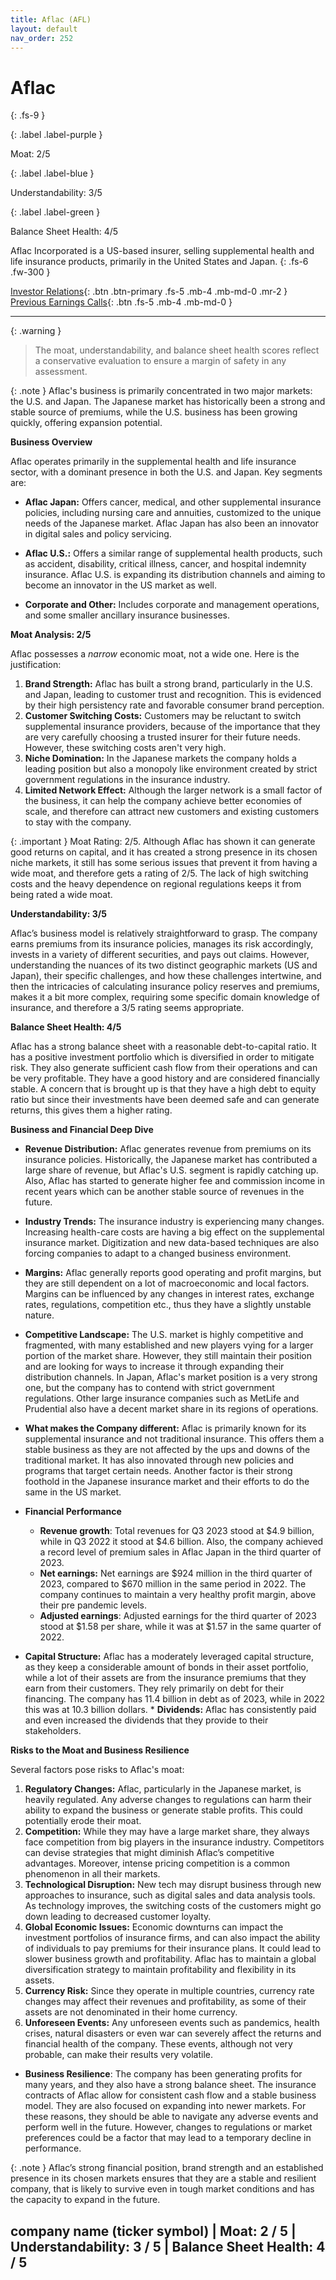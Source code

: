 ```yaml
---
title: Aflac (AFL)
layout: default
nav_order: 252
---
```


# Aflac
{: .fs-9 }

{: .label .label-purple }

Moat: 2/5

{: .label .label-blue }

Understandability: 3/5

{: .label .label-green }

Balance Sheet Health: 4/5

Aflac Incorporated is a US-based insurer, selling supplemental health and life insurance products, primarily in the United States and Japan.
{: .fs-6 .fw-300 }

[Investor Relations](https://www.google.com/search?q=AFL+investor+relations){: .btn .btn-primary .fs-5 .mb-4 .mb-md-0 .mr-2 }
[Previous Earnings Calls](https://discountingcashflows.com/company/AFL/transcripts/){: .btn .fs-5 .mb-4 .mb-md-0 }

---

{: .warning }
>The moat, understandability, and balance sheet health scores reflect a conservative evaluation to ensure a margin of safety in any assessment.



{: .note }
Aflac's business is primarily concentrated in two major markets: the U.S. and Japan. The Japanese market has historically been a strong and stable source of premiums, while the U.S. business has been growing quickly, offering expansion potential.

**Business Overview**

Aflac operates primarily in the supplemental health and life insurance sector, with a dominant presence in both the U.S. and Japan. Key segments are:

*   **Aflac Japan:** Offers cancer, medical, and other supplemental insurance policies, including nursing care and annuities, customized to the unique needs of the Japanese market. Aflac Japan has also been an innovator in digital sales and policy servicing.

*   **Aflac U.S.:** Offers a similar range of supplemental health products, such as accident, disability, critical illness, cancer, and hospital indemnity insurance. Aflac U.S. is expanding its distribution channels and aiming to become an innovator in the US market as well.

*   **Corporate and Other:** Includes corporate and management operations, and some smaller ancillary insurance businesses.

**Moat Analysis: 2/5**

Aflac possesses a *narrow* economic moat, not a wide one. Here is the justification:
1.  **Brand Strength:** Aflac has built a strong brand, particularly in the U.S. and Japan, leading to customer trust and recognition. This is evidenced by their high persistency rate and favorable consumer brand perception.
2.  **Customer Switching Costs:** Customers may be reluctant to switch supplemental insurance providers, because of the importance that they are very carefully choosing a trusted insurer for their future needs. However, these switching costs aren't very high.
3. **Niche Domination:** In the Japanese markets the company holds a leading position but also a monopoly like environment created by strict government regulations in the insurance industry.
4.  **Limited Network Effect:** Although the larger network is a small factor of the business, it can help the company achieve better economies of scale, and therefore can attract new customers and existing customers to stay with the company.

{: .important }
Moat Rating: 2/5. Although Aflac has shown it can generate good returns on capital, and it has created a strong presence in its chosen niche markets, it still has some serious issues that prevent it from having a wide moat, and therefore gets a rating of 2/5. The lack of high switching costs and the heavy dependence on regional regulations keeps it from being rated a wide moat.

**Understandability: 3/5**

Aflac’s business model is relatively straightforward to grasp. The company earns premiums from its insurance policies, manages its risk accordingly, invests in a variety of different securities, and pays out claims. However, understanding the nuances of its two distinct geographic markets (US and Japan), their specific challenges, and how these challenges intertwine, and then the intricacies of calculating insurance policy reserves and premiums, makes it a bit more complex, requiring some specific domain knowledge of insurance, and therefore a 3/5 rating seems appropriate.

**Balance Sheet Health: 4/5**

Aflac has a strong balance sheet with a reasonable debt-to-capital ratio. It has a positive investment portfolio which is diversified in order to mitigate risk. They also generate sufficient cash flow from their operations and can be very profitable. They have a good history and are considered financially stable. A concern that is brought up is that they have a high debt to equity ratio but since their investments have been deemed safe and can generate returns, this gives them a higher rating.

**Business and Financial Deep Dive**

*   **Revenue Distribution:** Aflac generates revenue from premiums on its insurance policies. Historically, the Japanese market has contributed a large share of revenue, but Aflac's U.S. segment is rapidly catching up. Also, Aflac has started to generate higher fee and commission income in recent years which can be another stable source of revenues in the future.
*   **Industry Trends:** The insurance industry is experiencing many changes. Increasing health-care costs are having a big effect on the supplemental insurance market. Digitization and new data-based techniques are also forcing companies to adapt to a changed business environment.
*   **Margins:** Aflac generally reports good operating and profit margins, but they are still dependent on a lot of macroeconomic and local factors. Margins can be influenced by any changes in interest rates, exchange rates, regulations, competition etc., thus they have a slightly unstable nature.
*   **Competitive Landscape:** The U.S. market is highly competitive and fragmented, with many established and new players vying for a larger portion of the market share. However, they still maintain their position and are looking for ways to increase it through expanding their distribution channels. In Japan, Aflac's market position is a very strong one, but the company has to contend with strict government regulations. Other large insurance companies such as MetLife and Prudential also have a decent market share in its regions of operations.
*   **What makes the Company different:** Aflac is primarily known for its supplemental insurance and not traditional insurance. This offers them a stable business as they are not affected by the ups and downs of the traditional market. It has also innovated through new policies and programs that target certain needs. Another factor is their strong foothold in the Japanese insurance market and their efforts to do the same in the US market.
*   **Financial Performance**

    *   **Revenue growth**: Total revenues for Q3 2023 stood at $4.9 billion, while in Q3 2022 it stood at $4.6 billion. Also, the company achieved a record level of premium sales in Aflac Japan in the third quarter of 2023.
    *   **Net earnings:** Net earnings are $924 million in the third quarter of 2023, compared to $670 million in the same period in 2022. The company continues to maintain a very healthy profit margin, above their pre pandemic levels.
    *   **Adjusted earnings**: Adjusted earnings for the third quarter of 2023 stood at $1.58 per share, while it was at $1.57 in the same quarter of 2022.
   *   **Capital Structure:** Aflac has a moderately leveraged capital structure, as they keep a considerable amount of bonds in their asset portfolio, while a lot of their assets are from the insurance premiums that they earn from their customers. They rely primarily on debt for their financing. The company has 11.4 billion in debt as of 2023, while in 2022 this was at 10.3 billion dollars.
    *   **Dividends:** Aflac has consistently paid and even increased the dividends that they provide to their stakeholders.

**Risks to the Moat and Business Resilience**

Several factors pose risks to Aflac's moat:

1.  **Regulatory Changes:** Aflac, particularly in the Japanese market, is heavily regulated. Any adverse changes to regulations can harm their ability to expand the business or generate stable profits. This could potentially erode their moat.
2.  **Competition:** While they may have a large market share, they always face competition from big players in the insurance industry. Competitors can devise strategies that might diminish Aflac’s competitive advantages. Moreover, intense pricing competition is a common phenomenon in all their markets.
3.  **Technological Disruption:** New tech may disrupt business through new approaches to insurance, such as digital sales and data analysis tools. As technology improves, the switching costs of the customers might go down leading to decreased customer loyalty.
4.  **Global Economic Issues:** Economic downturns can impact the investment portfolios of insurance firms, and can also impact the ability of individuals to pay premiums for their insurance plans. It could lead to slower business growth and profitability. Aflac has to maintain a global diversification strategy to maintain profitability and flexibility in its assets.
5.  **Currency Risk:** Since they operate in multiple countries, currency rate changes may affect their revenues and profitability, as some of their assets are not denominated in their home currency.
6.  **Unforeseen Events:** Any unforeseen events such as pandemics, health crises, natural disasters or even war can severely affect the returns and financial health of the company. These events, although not very probable, can make their results very volatile.

*   **Business Resilience**: The company has been generating profits for many years, and they also have a strong balance sheet. The insurance contracts of Aflac allow for consistent cash flow and a stable business model. They are also focused on expanding into newer markets. For these reasons, they should be able to navigate any adverse events and perform well in the future. However, changes to regulations or market preferences could be a factor that may lead to a temporary decline in performance.

{: .note }
Aflac’s strong financial position, brand strength and an established presence in its chosen markets ensures that they are a stable and resilient company, that is likely to survive even in tough market conditions and has the capacity to expand in the future.

## company name (ticker symbol) | Moat: 2 / 5 | Understandability: 3 / 5 | Balance Sheet Health: 4 / 5

